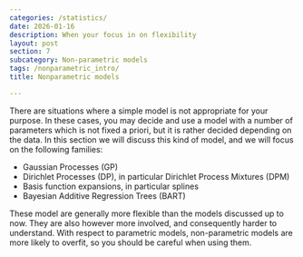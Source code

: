 ```yaml
---
categories: /statistics/
date: 2026-01-16
description: When your focus in on flexibility
layout: post
section: 7
subcategory: Non-parametric models
tags: /nonparametric_intro/
title: Nonparametric models

---
```





There are situations where a simple model is not appropriate for your purpose.
In these cases, you may decide and use a model with a number of parameters
which is not fixed a priori, but it is rather decided depending on the data.
In this section we will discuss this kind of model, and we will focus
on the following families:

- Gaussian Processes (GP)
- Dirichlet Processes (DP), in particular Dirichlet Process Mixtures (DPM)
- Basis function expansions, in particular splines
- Bayesian Additive Regression Trees (BART)

These model are generally more flexible than the models discussed up
to now. They are also however more involved, and consequently harder
to understand. 
With respect to parametric models, non-parametric models are more likely to overfit,
so you should be careful when using them.